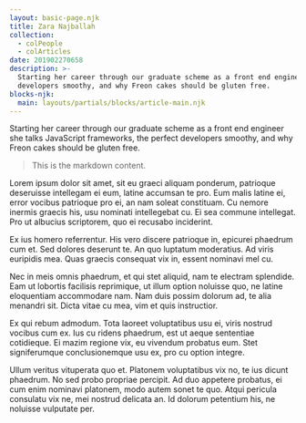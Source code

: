 ```yaml
---
layout: basic-page.njk
title: Zara Najballah
collection:
  - colPeople
  - colArticles
date: 201902270658
description: >-
  Starting her career through our graduate scheme as a front end engineer she talks JavaScript frameworks, the perfect
  developers smoothy, and why Freon cakes should be gluten free.
blocks-njk:
  main: layouts/partials/blocks/article-main.njk
---
```

Starting her career through our graduate scheme as a front end engineer she talks JavaScript frameworks, the perfect developers smoothy, and why Freon cakes should be gluten free.

> This is the markdown content.

Lorem ipsum dolor sit amet, sit eu graeci aliquam ponderum, patrioque deseruisse intellegam ei eum, latine accumsan te pro. Eum malis latine ei, error vocibus patrioque pro ei, an nam soleat constituam. Cu nemore inermis graecis his, usu nominati intellegebat cu. Ei sea commune intellegat. Pro ut albucius scriptorem, quo ei recusabo inciderint.

Ex ius homero referrentur. His vero discere patrioque in, epicurei phaedrum cum et. Sed dolores deserunt te. An quo luptatum moderatius. Ad viris euripidis mea. Quas graecis consequat vix in, essent nominavi mel cu.

Nec in meis omnis phaedrum, et qui stet aliquid, nam te electram splendide. Eam ut lobortis facilisis reprimique, ut illum option noluisse quo, ne latine eloquentiam accommodare nam. Nam duis possim dolorum ad, te alia menandri sit. Dicta vitae cu mea, vim et quis instructior.

Ex qui rebum admodum. Tota laoreet voluptatibus usu ei, viris nostrud vocibus cum ex. Ius cu ridens phaedrum, est ut aeque sententiae cotidieque. Ei mazim regione vix, eu vivendum probatus eum. Stet signiferumque conclusionemque usu ex, pro cu option integre.

Ullum veritus vituperata quo et. Platonem voluptatibus vix no, te ius dicunt phaedrum. No sed probo propriae percipit. Ad duo appetere probatus, ei cum enim nominavi platonem, modo autem sonet te quo. Atqui pericula consulatu vix ne, mei nostrud delicata an. Id dolorum petentium his, ne noluisse vulputate per.